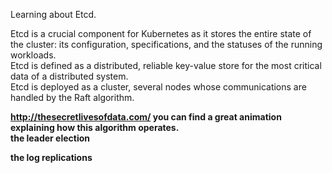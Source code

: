 Learning about Etcd.    

Etcd is a crucial component for Kubernetes as it stores the entire state of the cluster: its configuration, specifications, and the statuses of the running workloads.    
Etcd is defined as a distributed, reliable key-value store for the most critical data of a distributed system.       
Etcd is deployed as a cluster, several nodes whose communications are handled by the Raft algorithm.     

<strong> http://thesecretlivesofdata.com/ you can find a great animation explaining how this algorithm operates. </strong>     
<b> the leader election </b>       


<b> the log replications </b>    

